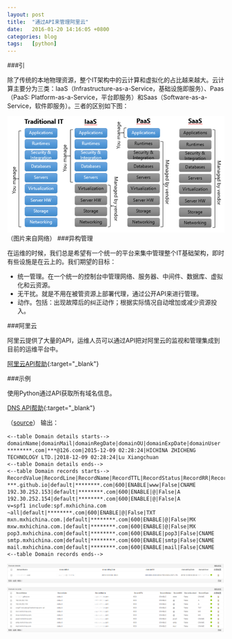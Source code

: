 ```yaml
---
layout: post
title:  "通过API来管理阿里云"
date:   2016-01-20 14:16:05 +0800
categories: blog
tags:   [python]
---
```

###引

除了传统的本地物理资源，整个IT架构中的云计算和虚拟化的占比越来越大。云计算主要分为三类：IaaS（Infrastructure-as-a-Service，基础设施即服务）、Paas（PaaS: Platform-as-a-Service，平台即服务）和Saas（Software-as-a-Service，软件即服务）。三者的区别如下图：

![云计算模型](/images/Cloud-Service-Models.png)
（图片来自网络）
###异构管理

在运维的时候，我们总是希望有一个统一的平台来集中管理整个IT基础架构，即时有些设施是在云上的。我们期望的目标：

- 统一管理。在一个统一的控制台中管理网络、服务器、中间件、数据库、虚拟化和云资源。
- 无干扰。就是不用在被管资源上部署代理，通过公开API来进行管理。
- 动作。包括：出现故障后的纠正动作；根据实际情况自动增加或减少资源投入。

###阿里云

阿里云提供了大量的API，运维人员可以通过API把对阿里云的监视和管理集成到目前的运维平台中。

[阿里云API帮助](http://develop.aliyun.com/api){:target="_blank"}   

###示例

使用Python通过API获取所有域名信息。

[DNS API帮助](https://help.aliyun.com/document_detail/dns/api-reference/summary.html){:target="_blank"}

（[source](https://github.com/snowyxx/aliyun-python-demo/blob/master/monitor.py)）
输出：

    <--table Domain details starts-->
    domainName|domainMail|domainRegDate|domainOU|domainExpDate|domainUser
    ********.com|***@126.com|2015-12-09 02:28:24|HICHINA ZHICHENG TECHNOLOGY LTD.|2018-12-09 02:28:24|Lu Xiangchuan
    <--table Domain details ends-->
    <--table Domain records starts-->
    RecordValue|RecordLine|RecordName|RecordTTL|RecordStatus|RecordRR|RecordLocked|RecordType
    ***.github.io|default|********.com|600|ENABLE|www|False|CNAME
    192.30.252.153|default|********.com|600|ENABLE|@|False|A
    192.30.252.154|default|********.com|600|ENABLE|@|False|A
    v=spf1 include:spf.mxhichina.com ~all|default|********.com|600|ENABLE|@|False|TXT
    mxn.mxhichina.com.|default|********.com|600|ENABLE|@|False|MX
    mxw.mxhichina.com.|default|********.com|600|ENABLE|@|False|MX
    pop3.mxhichina.com|default|********.com|600|ENABLE|pop3|False|CNAME
    smtp.mxhichina.com|default|********.com|600|ENABLE|smtp|False|CNAME
    mail.mxhichina.com|default|********.com|600|ENABLE|mail|False|CNAME
    <--table Domain records ends-->

![APM_Table](/images/aliyun_dns.png)
